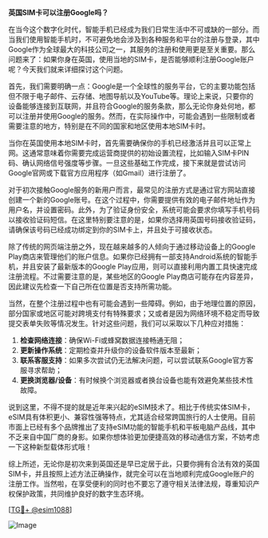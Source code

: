 **英国SIM卡可以注册Google吗？**

在当今这个数字化时代，智能手机已经成为我们日常生活中不可或缺的一部分。而当我们使用智能手机时，不可避免地会涉及到各种服务和平台的注册与登录，其中Google作为全球最大的科技公司之一，其服务的注册和使用更是至关重要。那么问题来了：如果你身在英国，使用当地的SIM卡，是否能够顺利注册Google账户呢？今天我们就来详细探讨这个问题。

首先，我们需要明确一点：Google是一个全球性的服务平台，它的主要功能包括但不限于电子邮件、云存储、地图导航以及YouTube等。理论上来说，只要你的设备能够连接到互联网，并且符合Google的服务条款，那么无论你身处何地，都可以注册并使用Google的服务。然而，在实际操作中，可能会遇到一些限制或者需要注意的地方，特别是在不同的国家和地区使用本地SIM卡时。

当你在英国使用本地SIM卡时，首先需要确保你的手机已经激活并且可以正常上网。这通常意味着你需要完成运营商提供的初始设置流程，比如输入SIM卡PIN码、确认网络信号强度等步骤。一旦这些基础工作完成，接下来就是尝试访问Google官网或下载官方应用程序（如Gmail）进行注册了。

对于初次接触Google服务的新用户而言，最常见的注册方式是通过官方网站直接创建一个新的Google账号。在这个过程中，你需要提供有效的电子邮件地址作为用户名，并设置密码。此外，为了验证身份安全，系统可能会要求你填写手机号码以接收验证码短信。在这里特别要注意的是，如果你选择用英国号码接收验证码，请确保该号码已经成功绑定到你的SIM卡上，并且处于可接收状态。

除了传统的网页端注册之外，现在越来越多的人倾向于通过移动设备上的Google Play商店来管理他们的账户信息。如果你已经拥有一部支持Android系统的智能手机，并且安装了最新版本的Google Play应用，则可以直接利用内置工具快速完成注册流程。不过需要注意的是，某些地区的Google Play商店可能存在内容差异，因此建议先检查一下自己所在位置是否支持所需功能。

当然，在整个注册过程中也有可能会遇到一些障碍。例如，由于地理位置的原因，部分国家或地区可能对跨境支付有特殊要求；又或者是因为网络环境不稳定而导致提交表单失败等情况发生。针对这些问题，我们可以采取以下几种应对措施：

1. **检查网络连接**：确保Wi-Fi或蜂窝数据连接畅通无阻；
2. **更新操作系统**：定期检查并升级你的设备软件版本至最新；
3. **联系客服支持**：如果多次尝试仍无法解决问题，可以尝试联系Google官方客服寻求帮助；
4. **更换浏览器/设备**：有时候换个浏览器或者换台设备也能有效避免某些技术性故障。

说到这里，不得不提的就是近年来兴起的eSIM技术了。相比于传统实体SIM卡，eSIM具有体积更小、兼容性强等特点，尤其适合经常跨国旅行的人士使用。目前市面上已经有多个品牌推出了支持eSIM功能的智能手机和平板电脑产品线，其中不乏来自中国厂商的身影。如果你想体验更加便捷高效的移动通信方案，不妨考虑一下这种新型载体形式哦！

综上所述，无论你是初次来到英国还是早已定居于此，只要你拥有合法有效的英国SIM卡，并且按照上述方法正确操作，就完全可以在当地顺利完成Google账户的注册工作。当然啦，在享受便利的同时也不要忘了遵守相关法律法规，尊重知识产权保护政策，共同维护良好的数字生态环境。

[[TG💪+ @esim1088](https://t.me/s/esim1088)]

![Image](https://i.postimg.cc/4NQfJmqS/Snipaste-2025-05-13-00-14-12.png)